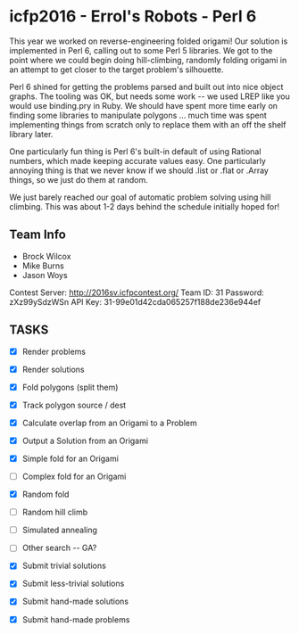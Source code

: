 # icfp2016 - Errol's Robots - Perl 6

This year we worked on reverse-engineering folded origami! Our solution is
implemented in Perl 6, calling out to some Perl 5 libraries. We got to the
point where we could begin doing hill-climbing, randomly folding origami in an
attempt to get closer to the target problem's silhouette.

Perl 6 shined for getting the problems parsed and built out into nice object
graphs. The tooling was OK, but needs some work -- we used LREP like you would
use binding.pry in Ruby. We should have spent more time early on finding some
libraries to manipulate polygons ... much time was spent implementing things
from scratch only to replace them with an off the shelf library later.

One particularly fun thing is Perl 6's built-in default of using Rational
numbers, which made keeping accurate values easy. One particularly annoying
thing is that we never know if we should .list or .flat or .Array things, so we
just do them at random.

We just barely reached our goal of automatic problem solving using hill
climbing. This was about 1-2 days behind the schedule initially hoped for!

## Team Info
* Brock Wilcox
* Mike Burns
* Jason Woys

Contest Server: http://2016sv.icfpcontest.org/
Team ID: 31
Password: zXz99ySdzWSn
API Key: 31-99e01d42cda065257f188de236e944ef

## TASKS
* [X] Render problems
* [X] Render solutions
* [X] Fold polygons (split them)
* [X] Track polygon source / dest
* [X] Calculate overlap from an Origami to a Problem
* [X] Output a Solution from an Origami
* [X] Simple fold for an Origami
* [ ] Complex fold for an Origami
* [X] Random fold
* [ ] Random hill climb
* [ ] Simulated annealing
* [ ] Other search -- GA?
* [X] Submit trivial solutions
* [X] Submit less-trivial solutions
* [X] Submit hand-made solutions
* [X] Submit hand-made problems

